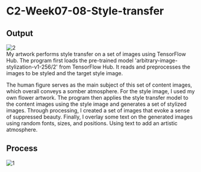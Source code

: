 # C2-Week07-08-Style-transfer
## Output
![2](https://user-images.githubusercontent.com/119879041/225196096-a9e9ed4a-73b7-42b2-9ae4-9b9b44ad2e83.jpg)  
My artwork performs style transfer on a set of images using TensorFlow Hub. The program first loads the pre-trained model 'arbitrary-image-stylization-v1-256/2' from TensorFlow Hub. It reads and preprocesses the images to be styled and the target style image. 

The human figure serves as the main subject of this set of content images, which overall conveys a somber atmosphere. For the style image, I used my own flower artwork. The program then applies the style transfer model to the content images using the style image and generates a set of stylized images. Through processing, I created a set of images that evoke a sense of suppressed beauty.
Finally, I overlay some text on the generated images using random fonts, sizes, and positions. Using text to add an artistic atmosphere.

## Process
![1](https://user-images.githubusercontent.com/119879041/225193576-c409e231-0fd0-4cc7-b4d7-0b6b9b96b60d.png)
